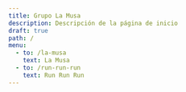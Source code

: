 ```yaml
---
title: Grupo La Musa
description: Descripción de la página de inicio
draft: true
path: /
menu:
  - to: /la-musa
    text: La Musa
  - to: /run-run-run
    text: Run Run Run
---
```

